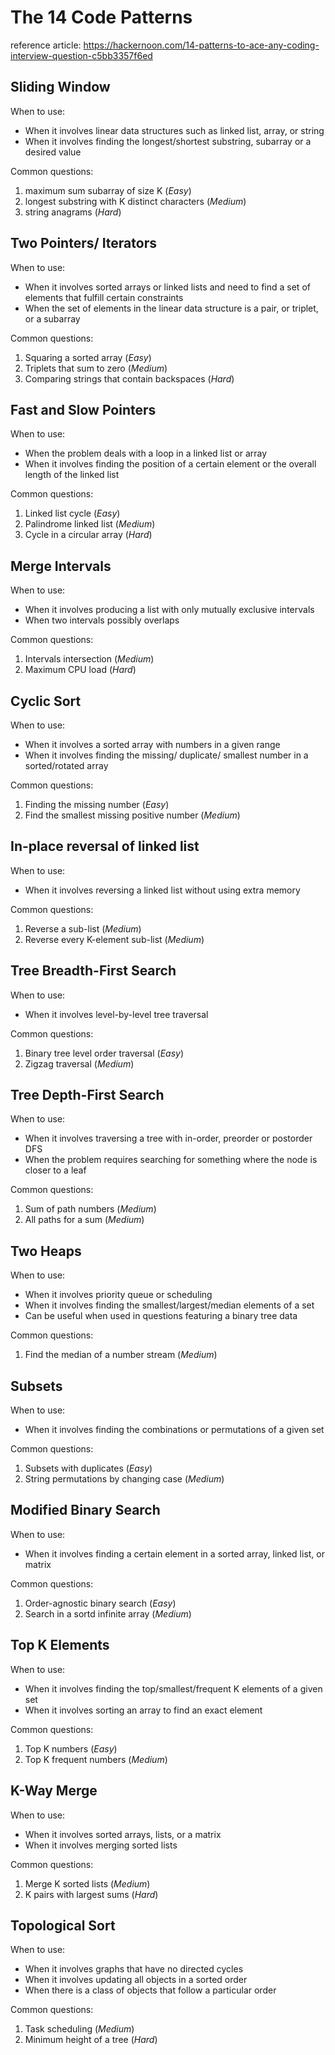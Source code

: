 # The 14 Code Patterns

reference article: https://hackernoon.com/14-patterns-to-ace-any-coding-interview-question-c5bb3357f6ed

## Sliding Window

When to use:

- When it involves linear data structures such as linked list, array, or string
- When it involves finding the longest/shortest substring, subarray or a desired value

Common questions:

1. maximum sum subarray of size K (_Easy_)
2. longest substring with K distinct characters (_Medium_)
3. string anagrams (_Hard_)

## Two Pointers/ Iterators

When to use:

- When it involves sorted arrays or linked lists and need to find a set of elements that fulfill certain constraints
- When the set of elements in the linear data structure is a pair, or triplet, or a subarray

Common questions:

1. Squaring a sorted array (_Easy_)
2. Triplets that sum to zero (_Medium_)
3. Comparing strings that contain backspaces (_Hard_)

## Fast and Slow Pointers

When to use:

- When the problem deals with a loop in a linked list or array
- When it involves finding the position of a certain element or the overall length of the linked list

Common questions:

1. Linked list cycle (_Easy_)
2. Palindrome linked list (_Medium_)
3. Cycle in a circular array (_Hard_)

## Merge Intervals

When to use:

- When it involves producing a list with only mutually exclusive intervals
- When two intervals possibly overlaps

Common questions:

1. Intervals intersection (_Medium_)
2. Maximum CPU load (_Hard_)

## Cyclic Sort

When to use:

- When it involves a sorted array with numbers in a given range
- When it involves finding the missing/ duplicate/ smallest number in a sorted/rotated array

Common questions:

1. Finding the missing number (_Easy_)
2. Find the smallest missing positive number (_Medium_)

## In-place reversal of linked list

When to use:

- When it involves reversing a linked list without using extra memory

Common questions:

1. Reverse a sub-list (_Medium_)
2. Reverse every K-element sub-list (_Medium_)

## Tree Breadth-First Search

When to use:

- When it involves level-by-level tree traversal

Common questions:

1. Binary tree level order traversal (_Easy_)
2. Zigzag traversal (_Medium_)

## Tree Depth-First Search

When to use:

- When it involves traversing a tree with in-order, preorder or postorder DFS
- When the problem requires searching for something where the node is closer to a leaf

Common questions:

1. Sum of path numbers (_Medium_)
2. All paths for a sum (_Medium_)

## Two Heaps

When to use:

- When it involves priority queue or scheduling
- When it involves finding the smallest/largest/median elements of a set
- Can be useful when used in questions featuring a binary tree data

Common questions:

1. Find the median of a number stream (_Medium_)

## Subsets

When to use:

- When it involves finding the combinations or permutations of a given set

Common questions:

1. Subsets with duplicates (_Easy_)
2. String permutations by changing case (_Medium_)

## Modified Binary Search

When to use:

- When it involves finding a certain element in a sorted array, linked list, or matrix

Common questions:

1. Order-agnostic binary search (_Easy_)
2. Search in a sortd infinite array (_Medium_)

## Top K Elements

When to use:

- When it involves finding the top/smallest/frequent K elements of a given set
- When it involves sorting an array to find an exact element

Common questions:

1. Top K numbers (_Easy_)
2. Top K frequent numbers (_Medium_)

## K-Way Merge

When to use:

- When it involves sorted arrays, lists, or a matrix
- When it involves merging sorted lists

Common questions:

1. Merge K sorted lists (_Medium_)
2. K pairs with largest sums (_Hard_)

## Topological Sort

When to use:

- When it involves graphs that have no directed cycles
- When it involves updating all objects in a sorted order
- When there is a class of objects that follow a particular order

Common questions:

1. Task scheduling (_Medium_)
2. Minimum height of a tree (_Hard_)
